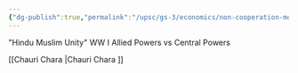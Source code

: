 ```yaml
---
{"dg-publish":true,"permalink":"/upsc/gs-3/economics/non-cooperation-movement/","dgHomeLink":true,"dgPassFrontmatter":false}
---
```


"Hindu Muslim Unity"
WW I 
Allied Powers vs Central Powers 

[[Chauri Chara |Chauri Chara ]]